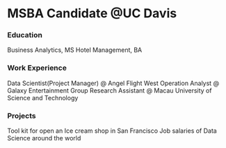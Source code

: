 # MSBA Candidate @UC Davis

### Education
Business Analytics, MS
Hotel Management, BA

### Work Experience
Data Scientist(Project Manager) @ Angel Flight West
Operation Analyst @ Galaxy Entertainment Group
Research Assistant @ Macau University of Science and Technology

### Projects
Tool kit for open an Ice cream shop in San Francisco
Job salaries of Data Science around the world
